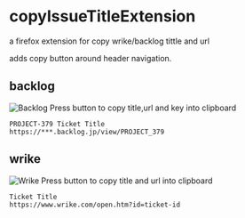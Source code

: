 # copyIssueTitleExtension
a firefox extension for copy wrike/backlog tittle and url 

adds copy button around header navigation.

## backlog
![Backlog](https://user-images.githubusercontent.com/356537/144093591-a6d3faf2-618f-4606-a62a-bc642a60e8c4.png)
Press button to copy title,url and key into clipboard

```
PROJECT-379 Ticket Title
https://***.backlog.jp/view/PROJECT_379
```

## wrike
![Wrike](https://user-images.githubusercontent.com/356537/144093821-b1c1c0ed-4e5b-4cad-a78c-90bd70e4d2ee.png)
Press button to copy title and url into clipboard

```
Ticket Title
https://www.wrike.com/open.htm?id=ticket-id
```
